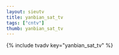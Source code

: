 ```yaml
--- 
layout: sieutv
title: yanbian_sat_tv
tags: ["cntv"]
thumb: yanbian_sat_tv
---
```

{% include tvadv key="yanbian_sat_tv" %}
